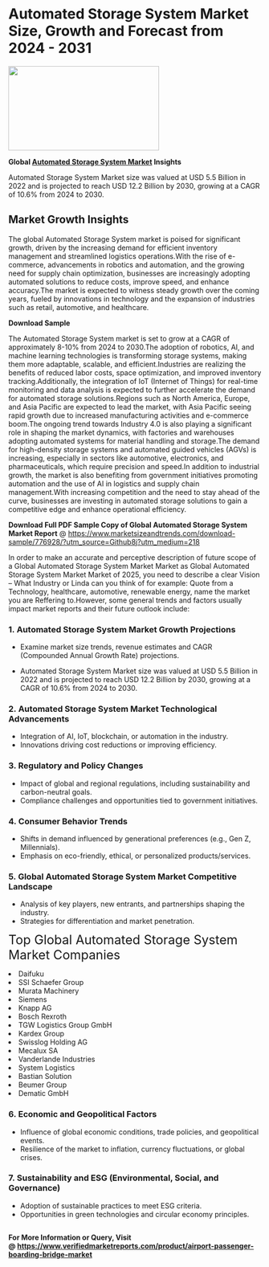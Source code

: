 <H1>Automated Storage System Market Size, Growth and Forecast from 2024 - 2031</H1><img class="aligncenter size-medium wp-image-584254" src="https://thirdeyenews.in/wp-content/uploads/2024/09/Global-Market-Research-300x168.jpeg" alt="" width="300" height="168" /><p><strong>Global&nbsp;<a href="https://www.marketsizeandtrends.com/download-sample/776928/?utm_source=Github8j?utm_medium=218">Automated Storage System Market</a> Insights</strong></p><p>Automated Storage System Market size was valued at USD 5.5 Billion in 2022 and is projected to reach USD 12.2 Billion by 2030, growing at a CAGR of 10.6% from 2024 to 2030.</p><p><h2>Market Growth Insights</h2> <p>The global Automated Storage System market is poised for significant growth, driven by the increasing demand for efficient inventory management and streamlined logistics operations.With the rise of e-commerce, advancements in robotics and automation, and the growing need for supply chain optimization, businesses are increasingly adopting automated solutions to reduce costs, improve speed, and enhance accuracy.The market is expected to witness steady growth over the coming years, fueled by innovations in technology and the expansion of industries such as retail, automotive, and healthcare.</p> <p><strong>Download Sample</strong></p> <p>The Automated Storage System market is set to grow at a CAGR of approximately 8-10% from 2024 to 2030.The adoption of robotics, AI, and machine learning technologies is transforming storage systems, making them more adaptable, scalable, and efficient.Industries are realizing the benefits of reduced labor costs, space optimization, and improved inventory tracking.Additionally, the integration of IoT (Internet of Things) for real-time monitoring and data analysis is expected to further accelerate the demand for automated storage solutions.Regions such as North America, Europe, and Asia Pacific are expected to lead the market, with Asia Pacific seeing rapid growth due to increased manufacturing activities and e-commerce boom.The ongoing trend towards Industry 4.0 is also playing a significant role in shaping the market dynamics, with factories and warehouses adopting automated systems for material handling and storage.The demand for high-density storage systems and automated guided vehicles (AGVs) is increasing, especially in sectors like automotive, electronics, and pharmaceuticals, which require precision and speed.In addition to industrial growth, the market is also benefiting from government initiatives promoting automation and the use of AI in logistics and supply chain management.With increasing competition and the need to stay ahead of the curve, businesses are investing in automated storage solutions to gain a competitive edge and enhance operational efficiency.<p><span class=""><strong>Download Full PDF Sample Copy of Global Automated Storage System Market Report</strong> @ <a href="https://www.marketsizeandtrends.com/download-sample/776928/?utm_source=Github8j?utm_medium=218" target="_blank">https://www.marketsizeandtrends.com/download-sample/776928/?utm_source=Github8j?utm_medium=218</a></span></p><p>In order to make an accurate and perceptive description of future scope of a Global&nbsp;Automated Storage System Market Market as Global&nbsp;Automated Storage System Market Market of 2025, you need to describe a clear Vision &ndash; What Industry or Linda can you think of for example: Quote from a Technology, healthcare, automotive, renewable energy, name the market you are Reffering to.However, some general trends and factors usually impact market reports and their future outlook include:</p><h3>1.&nbsp;<strong>Automated Storage System Market Growth Projections</strong></h3><ul><li>Examine market size trends, revenue estimates and CAGR (Compounded Annual Growth Rate) projections.</li><li><p>Automated Storage System Market size was valued at USD 5.5 Billion in 2022 and is projected to reach USD 12.2 Billion by 2030, growing at a CAGR of 10.6% from 2024 to 2030.</p></li></ul><h3>2.&nbsp;<strong>Automated Storage System Market Technological Advancements</strong></h3><ul><li>Integration of AI, IoT, blockchain, or automation in the industry.</li><li>Innovations driving cost reductions or improving efficiency.</li></ul><h3>3.&nbsp;<strong>Regulatory and Policy Changes</strong></h3><ul><li>Impact of global and regional regulations, including sustainability and carbon-neutral goals.</li><li>Compliance challenges and opportunities tied to government initiatives.</li></ul><h3>4.&nbsp;<strong>Consumer Behavior Trends</strong></h3><ul><li>Shifts in demand influenced by generational preferences (e.g., Gen Z, Millennials).</li><li>Emphasis on eco-friendly, ethical, or personalized products/services.</li></ul><h3>5.&nbsp;<strong>Global Automated Storage System Market Competitive Landscape</strong></h3><ul><li>Analysis of key players, new entrants, and partnerships shaping the industry.</li><li>Strategies for differentiation and market penetration.</li></ul><p data-pm-slice="1 1 []"><span style="color: inherit; font-family: inherit; font-size: 25px;">Top Global Automated Storage System Market Companies</span></p><div class="" data-test-id=""><p><li>Daifuku</li><li> SSI Schaefer Group</li><li> Murata Machinery</li><li> Siemens</li><li> Knapp AG</li><li> Bosch Rexroth</li><li> TGW Logistics Group GmbH</li><li> Kardex Group</li><li> Swisslog Holding AG</li><li> Mecalux SA</li><li> Vanderlande Industries</li><li> System Logistics</li><li> Bastian Solution</li><li> Beumer Group</li><li> Dematic GmbH</li></p></div><h3>6.&nbsp;<strong>Economic and Geopolitical Factors</strong></h3><ul><li>Influence of global economic conditions, trade policies, and geopolitical events.</li><li>Resilience of the market to inflation, currency fluctuations, or global crises.</li></ul><h3>7.&nbsp;<strong>Sustainability and ESG (Environmental, Social, and Governance)</strong></h3><ul><li>Adoption of sustainable practices to meet ESG criteria.</li><li>Opportunities in green technologies and circular economy principles.</li></ul><h2><strong style="font-size: 14px;">For More Information or Query, Visit @&nbsp;</strong><a style="background-color: #ffffff; font-size: 14px;" href="https://www.marketsizeandtrends.com/report/automated-storage-system-market/" target="_blank">https://www.verifiedmarketreports.com/product/airport-passenger-boarding-bridge-market</a></h2>